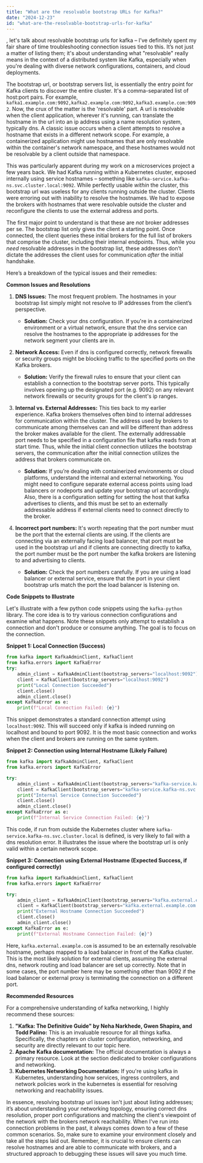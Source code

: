 ```yaml
---
title: "What are the resolvable bootstrap URLs for Kafka?"
date: "2024-12-23"
id: "what-are-the-resolvable-bootstrap-urls-for-kafka"
---
```


, let's talk about resolvable bootstrap urls for kafka – I’ve definitely spent my fair share of time troubleshooting connection issues tied to this. It’s not just a matter of listing them; it's about understanding what "resolvable" really means in the context of a distributed system like Kafka, especially when you're dealing with diverse network configurations, containers, and cloud deployments.

The bootstrap url, or bootstrap servers list, is essentially the entry point for Kafka clients to discover the entire cluster. It's a comma-separated list of host:port pairs. For example, `kafka1.example.com:9092,kafka2.example.com:9092,kafka3.example.com:9092`. Now, the crux of the matter is the 'resolvable' part. A url is resolvable when the client application, wherever it's running, can translate the hostname in the url into an ip address using a name resolution system, typically dns. A classic issue occurs when a client attempts to resolve a hostname that exists in a different network scope. For example, a containerized application might use hostnames that are only resolvable within the container's network namespace, and these hostnames would not be resolvable by a client outside that namespace.

This was particularly apparent during my work on a microservices project a few years back. We had Kafka running within a Kubernetes cluster, exposed internally using service hostnames – something like `kafka-service.kafka-ns.svc.cluster.local:9092`. While perfectly usable *within* the cluster, this bootstrap url was useless for any clients running outside the cluster. Clients were erroring out with inability to resolve the hostnames. We had to expose the brokers with hostnames that were resolvable outside the cluster and reconfigure the clients to use the external address and ports.

The first major point to understand is that these are *not* broker addresses per se. The bootstrap list only gives the client a starting point. Once connected, the client queries these initial brokers for the full list of brokers that comprise the cluster, including their internal endpoints. Thus, while you *need* resolvable addresses in the bootstrap list, these addresses don’t dictate the addresses the client uses for communication *after* the initial handshake.

Here’s a breakdown of the typical issues and their remedies:

**Common Issues and Resolutions**

1.  **DNS Issues:** The most frequent problem. The hostnames in your bootstrap list simply might not resolve to IP addresses from the client’s perspective.

    *   **Solution:** Check your dns configuration. If you're in a containerized environment or a virtual network, ensure that the dns service can resolve the hostnames to the appropriate ip addresses for the network segment your clients are in.

2.  **Network Access:** Even if dns is configured correctly, network firewalls or security groups might be blocking traffic to the specified ports on the Kafka brokers.

    *   **Solution:** Verify the firewall rules to ensure that your client can establish a connection to the bootstrap server ports. This typically involves opening up the designated port (e.g. 9092) on any relevant network firewalls or security groups for the client's ip ranges.

3.  **Internal vs. External Addresses:** This ties back to my earlier experience. Kafka brokers themselves often bind to internal addresses for communication within the cluster. The address used by brokers to communicate among themselves can and will be different than address the broker makes available for the client. The externally addressable port needs to be specified in a configuration file that kafka reads from at start time. Thus, while the initial client connection utilizes the bootstrap servers, the communication after the initial connection utilizes the address that brokers communicate on.

    *   **Solution:** If you’re dealing with containerized environments or cloud platforms, understand the internal and external networking. You might need to configure separate external access points using load balancers or nodeports and update your bootstrap url accordingly. Also, there is a configuration setting for setting the host that kafka advertises to clients, and this must be set to an externally addressable address if external clients need to connect directly to the broker.

4.  **Incorrect port numbers:** It's worth repeating that the port number must be the port that the external clients are using. If the clients are connecting via an externally facing load balancer, that port must be used in the bootstrap url and if clients are connecting directly to kafka, the port number must be the port number the kafka brokers are listening to and advertising to clients.

    *   **Solution:** Check the port numbers carefully. If you are using a load balancer or external service, ensure that the port in your client bootstrap urls match the port the load balancer is listening on.

**Code Snippets to Illustrate**

Let's illustrate with a few python code snippets using the `kafka-python` library. The core idea is to try various connection configurations and examine what happens. Note these snippets only attempt to establish a connection and don't produce or consume anything. The goal is to focus on the connection.

**Snippet 1: Local Connection (Success)**

```python
from kafka import KafkaAdminClient, KafkaClient
from kafka.errors import KafkaError
try:
    admin_client = KafkaAdminClient(bootstrap_servers="localhost:9092")
    client = KafkaClient(bootstrap_servers="localhost:9092")
    print("Local Connection Succeeded")
    client.close()
    admin_client.close()
except KafkaError as e:
    print(f"Local Connection Failed: {e}")
```

This snippet demonstrates a standard connection attempt using `localhost:9092`. This will succeed only if kafka is indeed running on localhost and bound to port 9092. It is the most basic connection and works when the client and brokers are running on the same system.

**Snippet 2: Connection using Internal Hostname (Likely Failure)**

```python
from kafka import KafkaAdminClient, KafkaClient
from kafka.errors import KafkaError

try:
    admin_client = KafkaAdminClient(bootstrap_servers="kafka-service.kafka-ns.svc.cluster.local:9092")
    client = KafkaClient(bootstrap_servers="kafka-service.kafka-ns.svc.cluster.local:9092")
    print("Internal Service Connection Succeeded")
    client.close()
    admin_client.close()
except KafkaError as e:
    print(f"Internal Service Connection Failed: {e}")
```

This code, if run from outside the Kubernetes cluster where `kafka-service.kafka-ns.svc.cluster.local` is defined, is very likely to fail with a dns resolution error. It illustrates the issue where the bootstrap url is only valid within a certain network scope.

**Snippet 3: Connection using External Hostname (Expected Success, if configured correctly)**

```python
from kafka import KafkaAdminClient, KafkaClient
from kafka.errors import KafkaError

try:
    admin_client = KafkaAdminClient(bootstrap_servers="kafka.external.example.com:9092")
    client = KafkaClient(bootstrap_servers="kafka.external.example.com:9092")
    print("External Hostname Connection Succeeded")
    client.close()
    admin_client.close()
except KafkaError as e:
    print(f"External Hostname Connection Failed: {e}")
```

Here, `kafka.external.example.com` is assumed to be an externally resolvable hostname, perhaps mapped to a load balancer in front of the Kafka cluster. This is the most likely solution for external clients, assuming the external dns, network routing and load balancer are set up correctly. Note that in some cases, the port number here may be something other than 9092 if the load balancer or external proxy is terminating the connection on a different port.

**Recommended Resources**

For a comprehensive understanding of kafka networking, I highly recommend these sources:

1.  **"Kafka: The Definitive Guide" by Neha Narkhede, Gwen Shapira, and Todd Palino:** This is an invaluable resource for all things kafka. Specifically, the chapters on cluster configuration, networking, and security are directly relevant to our topic here.
2. **Apache Kafka documentation:** The official documentation is always a primary resource. Look at the section dedicated to broker configurations and networking.
3.  **Kubernetes Networking Documentation:** If you're using kafka in Kubernetes, understanding how services, ingress controllers, and network policies work in the kubernetes is essential for resolving networking and reachability issues.

In essence, resolving bootstrap url issues isn't just about listing addresses; it’s about understanding your networking topology, ensuring correct dns resolution, proper port configurations and matching the client's viewpoint of the network with the brokers network reachability. When I've run into connection problems in the past, it always comes down to a few of these common scenarios. So, make sure to examine your environment closely and take all the steps laid out. Remember, it is crucial to ensure clients can resolve hostnames and are able to communicate with brokers, and a structured approach to debugging these issues will save you much time.
